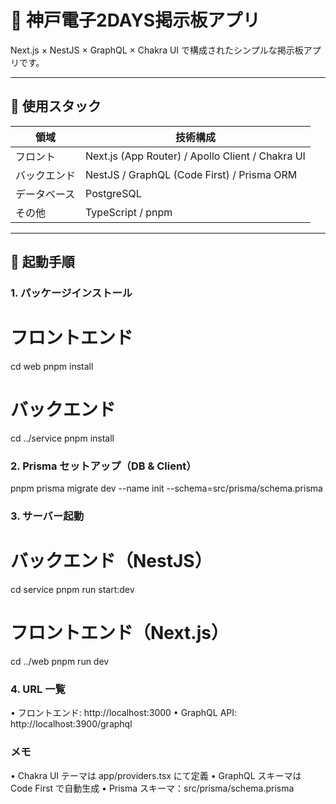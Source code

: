 # 📝 神戸電子2DAYS掲示板アプリ

Next.js × NestJS × GraphQL × Chakra UI で構成されたシンプルな掲示板アプリです。

---

## 🧱 使用スタック

| 領域       | 技術構成                                         |
|------------|--------------------------------------------------|
| フロント   | Next.js (App Router) / Apollo Client / Chakra UI |
| バックエンド | NestJS / GraphQL (Code First) / Prisma ORM       |
| データベース | PostgreSQL                                       |
| その他     | TypeScript / pnpm                                 |

---

## 🚀 起動手順

### 1. パッケージインストール


# フロントエンド
cd web
pnpm install

# バックエンド
cd ../service
pnpm install

### 2. Prisma セットアップ（DB & Client）
pnpm prisma migrate dev --name init --schema=src/prisma/schema.prisma

### 3. サーバー起動
# バックエンド（NestJS）
cd service
pnpm run start:dev

# フロントエンド（Next.js）
cd ../web
pnpm run dev

### 4. URL 一覧
•	フロントエンド: http://localhost:3000
•	GraphQL API: http://localhost:3900/graphql

### メモ
•	Chakra UI テーマは app/providers.tsx にて定義
•	GraphQL スキーマは Code First で自動生成
•	Prisma スキーマ：src/prisma/schema.prisma
```bash
